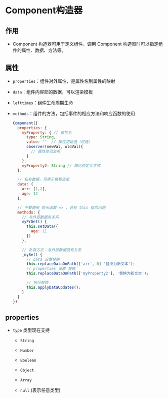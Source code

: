 # Component构造器

## 作用

*   Component 构造器可用于定义组件，调用 Component 构造器时可以指定组件的属性、数据、方法等。

## 属性

*   `properties`：组件对外属性，是属性名到属性的映射

*   `data`：组件内容部的数据，可以渲染模板

*   `lefttimes`：组件生命周期生命

*   `methods`：组件的方法，包括事件的相应方法和响应函数的使用

    ```javascript
    Component({
      properties: {
        myProperty: { // 属性名
          type: String,
          value: ''  // 属性初始值（可选）
          observer(newVal, oldVal){
            // 属性变动监听
          }
        },
        myProperty2: String // 简化的定义方式
      },

      // 私有数据，可用于模板渲染
      data: {
        arr: [1,2],
        age: 12
      },

      // 不要使用 箭头函数 => ，会有 this 指向问题
      methods: {
        // 与外部数据有关系
        myPrGet() {
          this.setData({
            age: 11
          })
        },

        // 私有方法：与外部数据没有关系
        _mySe() {
          // data 设置替换
          this.replaceDataOnPath(['arr', 0] '替换为新文本');
          // properties 设置 替换
          this.replaceDataOnPath(['myProperty2'], '替换为新文本');

          // 执行替换
          this.applyDataUpdates();
        }
      }
    })
    ```

## properties

*   `type` 类型现在支持

    *   `String`

    *   `Number`

    *   `Boolean`

    *   `Object`

    *   `Array`

    *   `null` (表示任意类型)
